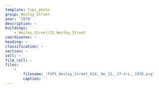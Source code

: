 ```yaml
---
template: fsps_photo
group: Wesley_Street
year: '1978'
description: ~
buildings:
    - Wesley_Street/22_Wesley_Street
coordinates: ~
heading: ~
classification: ~
section: ~
cell: ~
film_roll: ~
files:
    -
        filename: 'FSPS_Wesley_Street_018,_No_22,_17-4-L,_1978.png'
        caption: ''
---
```

